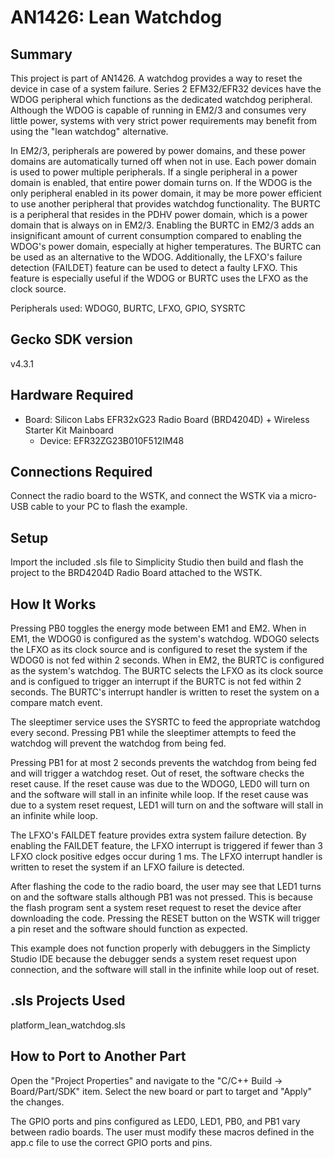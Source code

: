 # AN1426: Lean Watchdog #

## Summary ##

This project is part of AN1426. A watchdog provides a way to reset the device in case of a system failure. Series 2 EFM32/EFR32 devices have the WDOG peripheral which functions as the dedicated watchdog peripheral. Although the WDOG is capable of running in EM2/3 and consumes very little power, systems with very strict power requirements may benefit from using the "lean watchdog" alternative.

In EM2/3, peripherals are powered by power domains, and these power domains are automatically turned off when not in use. Each power domain is used to power multiple peripherals. If a single peripheral in a power domain is enabled, that entire power domain turns on. If the WDOG is the only peripheral enabled in its power domain, it may be more power efficient to use another peripheral that provides watchdog functionality. The BURTC is a peripheral that resides in the PDHV power domain, which is a power domain that is always on in EM2/3. Enabling the BURTC in EM2/3 adds an insignificant amount of current consumption compared to enabling the WDOG's power domain, especially at higher temperatures. The BURTC can be used as an alternative to the WDOG. Additionally, the LFXO's failure detection (FAILDET) feature can be used to detect a faulty LFXO. This feature is especially useful if the WDOG or BURTC uses the LFXO as the clock source.

Peripherals used: WDOG0, BURTC, LFXO, GPIO, SYSRTC

## Gecko SDK version ##

v4.3.1

## Hardware Required ##

* Board: Silicon Labs EFR32xG23 Radio Board (BRD4204D) + Wireless Starter Kit Mainboard
  * Device: EFR32ZG23B010F512IM48

## Connections Required ##

Connect the radio board to the WSTK, and connect the WSTK via a micro-USB cable to your PC to flash the example.

## Setup ##

Import the included .sls file to Simplicity Studio then build and flash the project to the BRD4204D Radio Board attached to the WSTK.

## How It Works ##

Pressing PB0 toggles the energy mode between EM1 and EM2. When in EM1, the WDOG0 is configured as the system's watchdog. WDOG0 selects the LFXO as its clock source and is configured to reset the system if the WDOG0 is not fed within 2 seconds. When in EM2, the BURTC is configured as the system's watchdog. The BURTC selects the LFXO as its clock source and is configued to trigger an interrupt if the BURTC is not fed within 2 seconds. The BURTC's interrupt handler is written to reset the system on a compare match event.

The sleeptimer service uses the SYSRTC to feed the appropriate watchdog every second. Pressing PB1 while the sleeptimer attempts to feed the watchdog will prevent the watchdog from being fed.

Pressing PB1 for at most 2 seconds prevents the watchdog from being fed and will trigger a watchdog reset. Out of reset, the software checks the reset cause. If the reset cause was due to the WDOG0, LED0 will turn on and the software will stall in an infinite while loop. If the reset cause was due to a system reset request, LED1 will turn on and the software will stall in an infinite while loop.

The LFXO's FAILDET feature provides extra system failure detection. By enabling the FAILDET feature, the LFXO interrupt is triggered if fewer than 3 LFXO clock positive edges occur during 1 ms. The LFXO interrupt handler is written to reset the system if an LFXO failure is detected.

After flashing the code to the radio board, the user may see that LED1 turns on and the software stalls although PB1 was not pressed. This is because the flash program sent a system reset request to reset the device after downloading the code. Pressing the RESET button on the WSTK will trigger a pin reset and the software should function as expected.

This example does not function properly with debuggers in the Simplicty Studio IDE because the debugger sends a system reset request upon connection, and the software will stall in the infinite while loop out of reset.

## .sls Projects Used ##

platform_lean_watchdog.sls

## How to Port to Another Part ##

Open the "Project Properties" and navigate to the "C/C++ Build -> Board/Part/SDK" item. Select the new board or part to target and "Apply" the changes.

The GPIO ports and pins configured as LED0, LED1, PB0, and PB1 vary between radio boards. The user must modify these macros defined in the app.c file to use the correct GPIO ports and pins.
